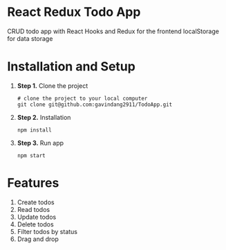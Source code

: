 # React Redux Todo App

CRUD todo app with React Hooks and Redux for the frontend localStorage for data storage

# Installation and Setup

1.  **Step 1.**
    Clone the project
    
    ```
    # clone the project to your local computer
    git clone git@github.com:gavindang2911/TodoApp.git
    ```
2.  **Step 2.**
    Installation
    
    ```
    npm install
    ```
3. **Step 3.**
    Run app
    
    ```
    npm start
    ```
    
# Features
1. Create todos 
2. Read todos
3. Update todos
4. Delete todos
5. Filter todos by status
6. Drag and drop
